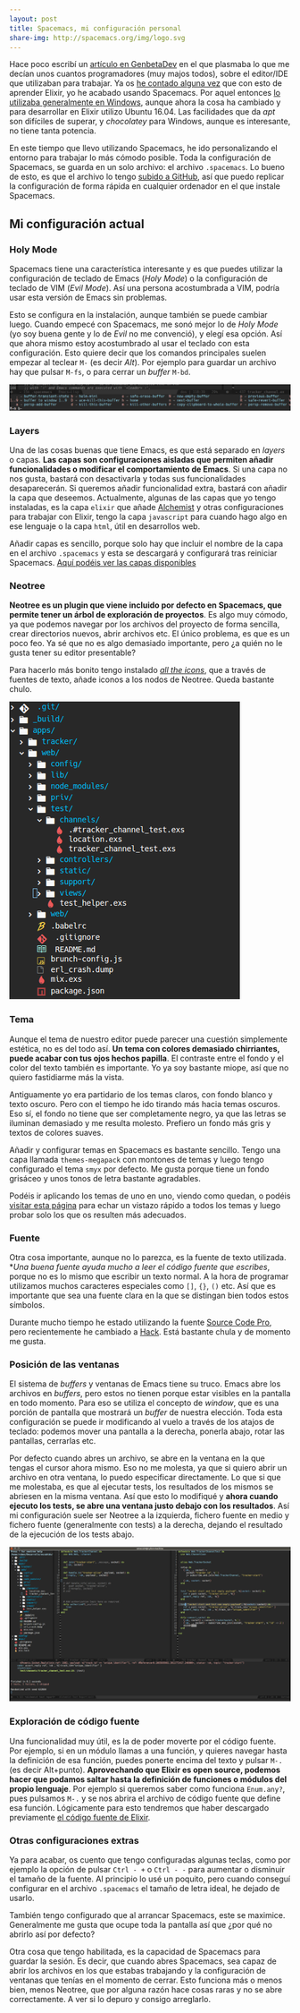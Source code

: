 ```yaml
---
layout: post
title: Spacemacs, mi configuración personal
share-img: http://spacemacs.org/img/logo.svg
---
```



Hace poco escribí un [artículo en GenbetaDev](https://www.genbetadev.com/herramientas/las-herramientas-del-programador-y-tu-cual-usas) en el que plasmaba lo que me decían unos cuantos programadores (muy majos todos), sobre el editor/IDE que utilizaban para trabajar. Ya os [he contado alguna vez](http://charlascylon.com/2016-06-20-spacemacs-el-editor-perfecto-Elixir) que con esto de aprender Elixir, yo he acabado usando Spacemacs. Por aquel entonces [lo utilizaba generalmente en Windows](http://charlascylon.com/2016-06-29-instalando-spacemacs-en-windows), aunque ahora la cosa ha cambiado y para desarrollar en Elixir utilizo Ubuntu 16.04. Las facilidades que da *apt* son difíciles de superar, y *chocolatey* para Windows, aunque es interesante, no tiene tanta potencia. 

En este tiempo que llevo utilizando Spacemacs, he ido personalizando el entorno para trabajar lo más cómodo posible. Toda la configuración de Spacemacs, se guarda en un solo archivo: el archivo `.spacemacs`. Lo bueno de esto, es que el archivo lo tengo [subido a GitHub](https://github.com/rubenfa/spacemacs-config), así que puedo replicar la configuración de forma rápida en cualquier ordenador en el que instale Spacemacs.


## Mi configuración actual

### Holy Mode

Spacemacs tiene una característica interesante y es que puedes utilizar la configuración de teclado de Emacs (*Holy Mode*) o la configuración de teclado de VIM (*Evil Mode*). Así una persona acostumbrada a VIM, podría usar esta versión de Emacs sin problemas. 

Esto se configura en la instalación, aunque también se puede cambiar luego. Cuando empecé con Spacemacs, me sonó mejor lo de *Holy Mode* (yo soy buena gente y lo de *Evil* no me convenció), y elegí esa opción. Así que ahora mismo estoy acostumbrado al usar el teclado con esta configuración. Esto quiere decir que los comandos principales suelen empezar al teclear `M-` (es decir *Alt*). Por ejemplo para guardar un archivo hay que pulsar `M-fs`, o para cerrar un *buffer* `M-bd`.

![Neotree con all-the-icons](/img/posts/2017/minibufer.png)

### Layers

Una de las cosas buenas que tiene Emacs, es que está separado en *layers* o capas. **Las capas son configuraciones aisladas que permiten añadir funcionalidades o modificar el comportamiento de Emacs**. Si una capa no nos gusta, bastará con desactivarla y todas sus funcionalidades desaparecerán. Si queremos añadir funcionalidad extra, bastará con añadir la capa que deseemos. Actualmente, algunas de las capas que yo tengo instaladas, es la capa `elixir` que añade [Alchemist](https://github.com/tonini/alchemist.el) y otras configuraciones para trabajar con Elixir, tengo la capa `javascript` para cuando hago algo en ese lenguaje o la capa `html`, útil en desarrollos web. 

Añadir capas es sencillo, porque solo hay que incluir el nombre de la capa en el archivo `.spacemacs` y esta se descargará y configurará tras reiniciar Spacemacs. [Aquí podéis ver las capas disponibles](http://spacemacs.org/layers/LAYERS.html)

### Neotree

**Neotree es un plugin que viene incluido por defecto en Spacemacs, que permite tener un árbol de exploración de proyectos**. Es algo muy cómodo, ya que podemos navegar por los archivos del proyecto de forma sencilla, crear directorios nuevos, abrir archivos etc. El único problema, es que es un poco feo. Ya sé que no es algo demasiado importante, pero ¿a quién no le gusta tener su editor presentable? 

Para hacerlo más bonito tengo instalado [*all the icons*](https://github.com/domtronn/all-the-icons.el#resource-fonts), que a través de fuentes de texto, añade iconos a los nodos de Neotree. Queda bastante chulo.

![Neotree con all-the-icons](/img/posts/2017/all_the_icons.png)

### Tema

Aunque el tema de nuestro editor puede parecer una cuestión simplemente estética, no es del todo así. **Un tema con colores demasiado chirriantes, puede acabar con tus ojos hechos papilla**. El contraste entre el fondo y el color del texto también es importante. Yo ya soy bastante miope, así que no quiero fastidiarme más la vista. 

Antiguamente yo era partidario de los temas claros, con fondo blanco y texto oscuro. Pero con el tiempo he ido tirando más hacia temas oscuros. Eso sí, el fondo no tiene que ser completamente negro, ya que las letras se iluminan demasiado y me resulta molesto. Prefiero un fondo más gris y textos de colores suaves. 

Añadir y configurar temas en Spacemacs es bastante sencillo. Tengo una capa llamada `themes-megapack` con montones de temas y luego tengo configurado el tema `smyx` por defecto. Me gusta porque tiene un fondo grisáceo y unos tonos de letra bastante agradables.

Podéis ir aplicando los temas de uno en uno, viendo como quedan, o podéis [visitar esta página](http://themegallery.robdor.com/) para echar un vistazo rápido a todos los temas y luego probar solo los que os resulten más adecuados.

### Fuente

Otra cosa importante, aunque no lo parezca, es la fuente de texto utilizada. **Una buena fuente ayuda mucho a leer el código fuente que escribes*, porque no es lo mismo que escribir un texto normal. A la hora de programar utilizamos muchos caracteres especiales como `[]`, `{}`, `()` etc. Así que es importante que sea una fuente clara en la que se distingan bien todos estos símbolos.

Durante mucho tiempo he estado utilizando la fuente [Source Code Pro](https://github.com/adobe-fonts/source-code-pro), pero recientemente he cambiado a [Hack](http://sourcefoundry.org/hack/). Está bastante chula y de momento me gusta.

### Posición de las ventanas

El sistema de *buffers* y ventanas de Emacs tiene su truco. Emacs abre los archivos en *buffers*, pero estos no tienen porque estar visibles en la pantalla en todo momento. Para eso se utiliza el concepto de *window*, que es una porción de pantalla que mostrará un *buffer* de nuestra elección. Toda esta configuración se puede ir modificando al vuelo a través de los atajos de teclado: podemos mover una pantalla a la derecha, ponerla abajo, rotar las pantallas, cerrarlas etc. 

Por defecto cuando abres un archivo, se abre en la ventana en la que tengas el cursor ahora mismo. Eso no me molesta, ya que si quiero abrir un archivo en otra ventana, lo puedo especificar directamente. Lo que si que me molestaba, es que al ejecutar tests, los resultados de los mismos se abriesen en la misma ventana. Así que esto lo modifiqué y **ahora cuando ejecuto los tests, se abre una ventana justo debajo con los resultados**. Así mi configuración suele ser Neotree a la izquierda, fichero fuente en medio y fichero fuente (generalmente con tests) a la derecha, dejando el resultado de la ejecución de los tests abajo.

![Mi layout habitual](/img/posts/2017/emacs_layout.png)

### Exploración de código fuente

Una funcionalidad muy útil, es la de poder moverte por el código fuente. Por ejemplo, si en un módulo llamas a una función, y quieres navegar hasta la definición de esa función, puedes ponerte encima del texto y pulsar `M-.` (es decir Alt+punto). **Aprovechando que Elixir es open source, podemos hacer que podamos saltar hasta la definición de funciones o módulos del propio lenguaje**. Por ejemplo si queremos saber como funciona `Enum.any?`, pues pulsamos `M-.` y se nos abrira el archivo de código fuente que define esa función. Lógicamente para esto tendremos que haber descargado previamente [el código fuente de Elixir](https://github.com/elixir-lang/elixir).


### Otras configuraciones extras

Ya para acabar, os cuento que tengo configuradas algunas teclas, como por ejemplo la opción de pulsar `Ctrl - +` o `Ctrl - -` para aumentar o disminuir el tamaño de la fuente. Al principio lo usé un poquito, pero cuando conseguí configurar en el archivo `.spacemacs` el tamaño de letra ideal, he dejado de usarlo.

También tengo configurado que al arrancar Spacemacs, este se maximice. Generalmente me gusta que ocupe toda la pantalla así que ¿por qué no abrirlo así por defecto?

Otra cosa que tengo habilitada, es la capacidad de Spacemacs para guardar la sesión. Es decir, que cuando abres Spacemacs, sea capaz de abrir los archivos en los que estabas trabajando y la configuración de ventanas que tenías en el momento de cerrar. Esto funciona más o menos bien, menos Neotree, que por alguna razón hace cosas raras y no se abre correctamente. A ver si lo depuro y consigo arreglarlo.